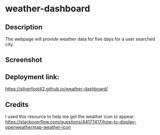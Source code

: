 # weather-dashboard

## Description

The webpage will provide weather data for five days for a user searched city.

## Screenshot

## Deployment link:

https://silverfoot42.github.io/weather-dashboard/

##  Credits

I used this resource to help me get the weather icon to appear: https://stackoverflow.com/questions/44177417/how-to-display-openweathermap-weather-icon